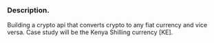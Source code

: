 ### Description.
Building a crypto api that converts crypto to any fiat currency and vice versa.
Case study will be the Kenya Shilling currency [KE].
